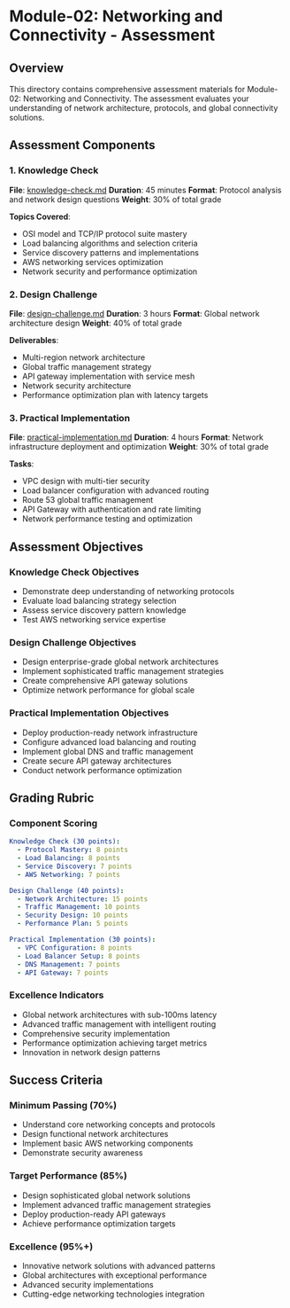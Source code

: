 # Module-02: Networking and Connectivity - Assessment

## Overview

This directory contains comprehensive assessment materials for Module-02: Networking and Connectivity. The assessment evaluates your understanding of network architecture, protocols, and global connectivity solutions.

## Assessment Components

### 1. Knowledge Check
**File**: [knowledge-check.md](knowledge-check.md)
**Duration**: 45 minutes
**Format**: Protocol analysis and network design questions
**Weight**: 30% of total grade

**Topics Covered**:
- OSI model and TCP/IP protocol suite mastery
- Load balancing algorithms and selection criteria
- Service discovery patterns and implementations
- AWS networking services optimization
- Network security and performance optimization

### 2. Design Challenge
**File**: [design-challenge.md](design-challenge.md)
**Duration**: 3 hours
**Format**: Global network architecture design
**Weight**: 40% of total grade

**Deliverables**:
- Multi-region network architecture
- Global traffic management strategy
- API gateway implementation with service mesh
- Network security architecture
- Performance optimization plan with latency targets

### 3. Practical Implementation
**File**: [practical-implementation.md](practical-implementation.md)
**Duration**: 4 hours
**Format**: Network infrastructure deployment and optimization
**Weight**: 30% of total grade

**Tasks**:
- VPC design with multi-tier security
- Load balancer configuration with advanced routing
- Route 53 global traffic management
- API Gateway with authentication and rate limiting
- Network performance testing and optimization

## Assessment Objectives

### Knowledge Check Objectives
- Demonstrate deep understanding of networking protocols
- Evaluate load balancing strategy selection
- Assess service discovery pattern knowledge
- Test AWS networking service expertise

### Design Challenge Objectives
- Design enterprise-grade global network architectures
- Implement sophisticated traffic management strategies
- Create comprehensive API gateway solutions
- Optimize network performance for global scale

### Practical Implementation Objectives
- Deploy production-ready network infrastructure
- Configure advanced load balancing and routing
- Implement global DNS and traffic management
- Create secure API gateway architectures
- Conduct network performance optimization

## Grading Rubric

### Component Scoring
```yaml
Knowledge Check (30 points):
  - Protocol Mastery: 8 points
  - Load Balancing: 8 points
  - Service Discovery: 7 points
  - AWS Networking: 7 points

Design Challenge (40 points):
  - Network Architecture: 15 points
  - Traffic Management: 10 points
  - Security Design: 10 points
  - Performance Plan: 5 points

Practical Implementation (30 points):
  - VPC Configuration: 8 points
  - Load Balancer Setup: 8 points
  - DNS Management: 7 points
  - API Gateway: 7 points
```

### Excellence Indicators
- Global network architectures with sub-100ms latency
- Advanced traffic management with intelligent routing
- Comprehensive security implementation
- Performance optimization achieving target metrics
- Innovation in network design patterns

## Success Criteria

### Minimum Passing (70%)
- Understand core networking concepts and protocols
- Design functional network architectures
- Implement basic AWS networking components
- Demonstrate security awareness

### Target Performance (85%)
- Design sophisticated global network solutions
- Implement advanced traffic management strategies
- Deploy production-ready API gateways
- Achieve performance optimization targets

### Excellence (95%+)
- Innovative network solutions with advanced patterns
- Global architectures with exceptional performance
- Advanced security implementations
- Cutting-edge networking technologies integration
